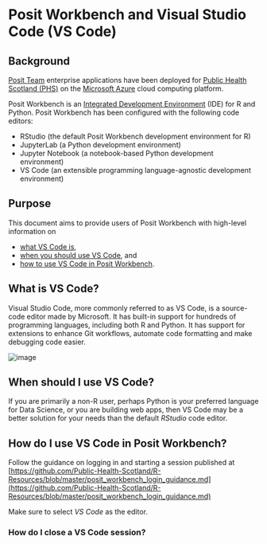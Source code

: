 # Posit Workbench and Visual Studio Code (VS Code)

## Background

[Posit Team](https://posit.co/products/enterprise/team/) enterprise applications have been deployed for [Public Health Scotland (PHS)](https://publichealthscotland.scot/) on the [Microsoft Azure](https://azure.microsoft.com/en-gb/) cloud computing platform.

Posit Workbench is an [Integrated Development Environment](https://en.wikipedia.org/wiki/Integrated_development_environment) (IDE) for R and Python.  Posit Workbench has been configured with the following code editors:

* RStudio (the default Posit Workbench development environment for R)
* JupyterLab (a Python development environment)
* Jupyter Notebook (a notebook-based Python development environment)
* VS Code (an extensible programming language-agnostic development environment)

## Purpose

This document aims to provide users of Posit Workbench with high-level information on

- [what VS Code is](#what-is-vs-code),
- [when you should use VS Code](#when-should-i-use-vs-code), and
- [how to use VS Code in Posit Workbench](#how-do-i-use-vs-code-in-posit-workbench).

## What is VS Code?

Visual Studio Code, more commonly referred to as VS Code, is a source-code editor made by Microsoft.  It has built-in support for hundreds of programming languages, including both R and Python.  It has support for extensions to enhance Git workflows, automate code formatting and make debugging code easier.

![image](https://user-images.githubusercontent.com/45657289/215510030-6be70b2a-470a-4cc9-8fce-49ba793f4fd4.png)

## When should I use VS Code?

If you are primarily a non-R user, perhaps Python is your preferred language for Data Science, or you are building web apps, then VS Code may be a better solution for your needs than the default _RStudio_ code editor.

## How do I use VS Code in Posit Workbench?

Follow the guidance on logging in and starting a session published at [https://github.com/Public-Health-Scotland/R-Resources/blob/master/posit_workbench_login_guidance.md](https://github.com/Public-Health-Scotland/R-Resources/blob/master/posit_workbench_login_guidance.md)

Make sure to select _VS Code_ as the editor.

### How do I close a VS Code session?

